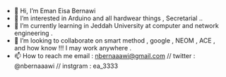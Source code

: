 - 👋 Hi, I’m Eman Eisa Bernawi
- 👀 I’m interested in Arduino and all hardwear things , Secretarial ..  
- 🌱 I’m currently learning in Jeddah University at computer and network engineering . 
- 💞️ I’m looking to collaborate on smart method , google , NEOM , ACE , and how know !!!  I may work anywhere . 
- 📫 How to reach me email : nbernaaawi@gmail.com // twitter : @nbernaaawi // instgram : ea_3333 

<!---
EmanBernawi/EmanBernawi is a ✨ special ✨ repository because its `README.md` (this file) appears on your GitHub profile.
You can click the Preview link to take a look at your changes.
--->
